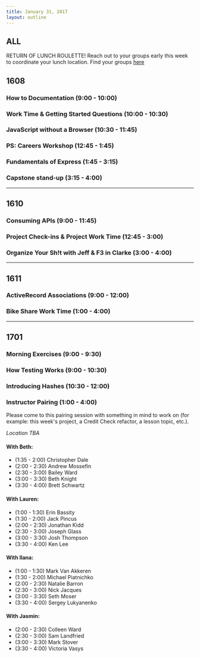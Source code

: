```yaml
---
title: January 31, 2017
layout: outline
---
```


## ALL
RETURN OF LUNCH ROULETTE!  Reach out to your groups early this week to coordinate your lunch location.  Find your groups [here](https://github.com/turingschool/interdisciplinary-planning/blob/master/groups/20170203.markdown)

## 1608

### How to Documentation (9:00 - 10:00)

### Work Time & Getting Started Questions (10:00 - 10:30)

### JavaScript without a Browser (10:30 - 11:45)

### PS: Careers Workshop (12:45 - 1:45)

### Fundamentals of Express (1:45 - 3:15)

### Capstone stand-up (3:15 - 4:00)

***

## 1610

### Consuming APIs (9:00 - 11:45)

### Project Check-ins & Project Work Time (12:45 - 3:00)

### Organize Your Sh!t with Jeff & F3 in Clarke (3:00 - 4:00)

***

## 1611

### ActiveRecord Associations (9:00 - 12:00)

### Bike Share Work Time (1:00 - 4:00)

***

## 1701

### Morning Exercises (9:00 - 9:30)

### How Testing Works (9:00 - 10:30)

### Introducing Hashes (10:30 - 12:00)

### Instructor Pairing (1:00 - 4:00)

Please come to this pairing session with something in mind to work on (for example: this week's project, a Credit Check refactor, a lesson topic, etc.).

_Location TBA_

#### With Beth:

*   (1:35 - 2:00) Christopher Dale
*   (2:00 - 2:30) Andrew Mossefin
*   (2:30 - 3:00) Bailey Ward
*   (3:00 - 3:30) Beth Knight
*   (3:30 - 4:00) Brett Schwartz

#### With Lauren:

*   (1:00 - 1:30) Erin Bassity
*   (1:30 - 2:00) Jack Pincus
*   (2:00 - 2:30) Jonathan Kidd
*   (2:30 - 3:00) Joseph Glass
*   (3:00 - 3:30) Josh Thompson
*   (3:30 - 4:00) Ken Lee

#### With Ilana:

*   (1:00 - 1:30) Mark Van Akkeren
*   (1:30 - 2:00) Michael Piatnichko
*   (2:00 - 2:30) Natalie Barron
*   (2:30 - 3:00) Nick Jacques
*   (3:00 - 3:30) Seth Moser
*   (3:30 - 4:00) Sergey Lukyanenko

#### With Jasmin:

*   (2:00 - 2:30) Colleen Ward
*   (2:30 - 3:00) Sam Landfried
*   (3:00 - 3:30) Mark Stover
*   (3:30 - 4:00) Victoria Vasys
